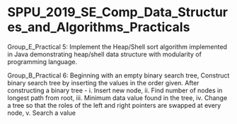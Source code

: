 # SPPU_2019_SE_Comp_Data_Structures_and_Algorithms_Practicals

Group_E_Practical 5: Implement the Heap/Shell sort algorithm implemented in Java demonstrating heap/shell
data structure with modularity of programming language.

Group_B_Practical 6: Beginning with an empty binary search tree, Construct binary search tree by inserting the values in the order given. After constructing a binary tree - 
i. Insert new node, 
ii. Find number of nodes in longest path from root, 
iii. Minimum data value found in the tree, 
iv. Change a tree so that the roles of the left and right pointers are swapped at every node, 
v. Search a value



